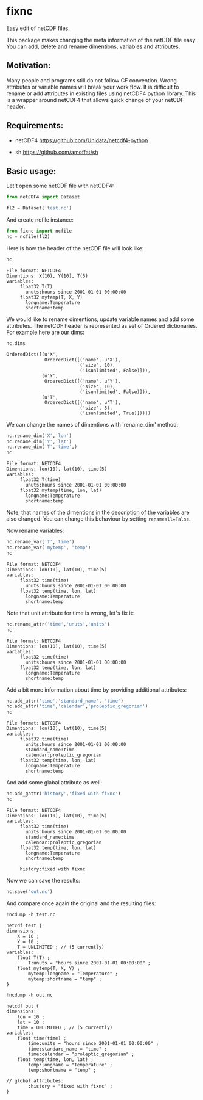 # fixnc
Easy edit of netCDF files.


This package makes changing the meta information of the netCDF file easy. You can add, delete and rename dimentions, variables and attributes.

## Motivation:

Many people and programs still do not follow CF convention. Wrong attributes or variable names will break your work flow. It is difficult to rename or add attributes in existing files using netCDF4 python library. This is a wrapper around netCDF4 that allows quick change of your netCDF header.

## Requirements:

- netCDF4 https://github.com/Unidata/netcdf4-python

- sh https://github.com/amoffat/sh

## Basic usage:

Let't open some netCDF file with netCDF4:


```python
from netCDF4 import Dataset
```

```python
fl2 = Dataset('test.nc')
```

And create ncfile instance:


```python
from fixnc import ncfile
nc = ncfile(fl2)
```

Here is how the header of the netCDF file will look like:
```python
nc
```




    File format: NETCDF4
    Dimentions: X(10), Y(10), T(5)
    variables:
    	 float32 T(T)
    	   unuts:hours since 2001-01-01 00:00:00
    	 float32 mytemp(T, X, Y)
    	   longname:Temperature
    	   shortname:temp




We would like to rename dimentions, update variable names and add some attributes. The netCDF header is represented as set of Ordered dictionaries. For example here are our dims:


```python
nc.dims
```




    OrderedDict([(u'X',
                  OrderedDict([('name', u'X'),
                               ('size', 10),
                               ('isunlimited', False)])),
                 (u'Y',
                  OrderedDict([('name', u'Y'),
                               ('size', 10),
                               ('isunlimited', False)])),
                 (u'T',
                  OrderedDict([('name', u'T'),
                               ('size', 5),
                               ('isunlimited', True)]))])



We can change the names of dimentions with 'rename_dim' method:


```python
nc.rename_dim('X','lon')
nc.rename_dim('Y','lat')
nc.rename_dim('T','time',)
nc
```




    File format: NETCDF4
    Dimentions: lon(10), lat(10), time(5)
    variables:
    	 float32 T(time)
    	   unuts:hours since 2001-01-01 00:00:00
    	 float32 mytemp(time, lon, lat)
    	   longname:Temperature
    	   shortname:temp




Note, that names of the dimentions in the description of the variables are also changed. You can change this behaviour by setting `renameall=False`. 

Now rename variables:


```python
nc.rename_var('T','time')
nc.rename_var('mytemp', 'temp')
nc
```




    File format: NETCDF4
    Dimentions: lon(10), lat(10), time(5)
    variables:
    	 float32 time(time)
    	   unuts:hours since 2001-01-01 00:00:00
    	 float32 temp(time, lon, lat)
    	   longname:Temperature
    	   shortname:temp




Note that unit attribute for time is wrong, let's fix it:


```python
nc.rename_attr('time','unuts','units')
nc
```




    File format: NETCDF4
    Dimentions: lon(10), lat(10), time(5)
    variables:
    	 float32 time(time)
    	   units:hours since 2001-01-01 00:00:00
    	 float32 temp(time, lon, lat)
    	   longname:Temperature
    	   shortname:temp




Add a bit more information about time by providing additional attributes:


```python
nc.add_attr('time','standard_name', 'time')
nc.add_attr('time','calendar','proleptic_gregorian')
nc
```




    File format: NETCDF4
    Dimentions: lon(10), lat(10), time(5)
    variables:
    	 float32 time(time)
    	   units:hours since 2001-01-01 00:00:00
    	   standard_name:time
    	   calendar:proleptic_gregorian
    	 float32 temp(time, lon, lat)
    	   longname:Temperature
    	   shortname:temp




And add some glabal attribute as well:


```python
nc.add_gattr('history','fixed with fixnc')
nc
```




    File format: NETCDF4
    Dimentions: lon(10), lat(10), time(5)
    variables:
    	 float32 time(time)
    	   units:hours since 2001-01-01 00:00:00
    	   standard_name:time
    	   calendar:proleptic_gregorian
    	 float32 temp(time, lon, lat)
    	   longname:Temperature
    	   shortname:temp
    
    	 history:fixed with fixnc



Now we can save the results:


```python
nc.save('out.nc')
```

And compare once again the original and the resulting files:


```python
!ncdump -h test.nc
```

    netcdf test {
    dimensions:
    	X = 10 ;
    	Y = 10 ;
    	T = UNLIMITED ; // (5 currently)
    variables:
    	float T(T) ;
    		T:unuts = "hours since 2001-01-01 00:00:00" ;
    	float mytemp(T, X, Y) ;
    		mytemp:longname = "Temperature" ;
    		mytemp:shortname = "temp" ;
    }



```python
!ncdump -h out.nc
```

    netcdf out {
    dimensions:
    	lon = 10 ;
    	lat = 10 ;
    	time = UNLIMITED ; // (5 currently)
    variables:
    	float time(time) ;
    		time:units = "hours since 2001-01-01 00:00:00" ;
    		time:standard_name = "time" ;
    		time:calendar = "proleptic_gregorian" ;
    	float temp(time, lon, lat) ;
    		temp:longname = "Temperature" ;
    		temp:shortname = "temp" ;
    
    // global attributes:
    		:history = "fixed with fixnc" ;
    }
